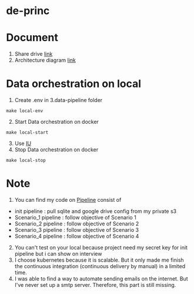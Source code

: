 # de-princ
# Document
1. Share drive [link](https://drive.google.com/drive/folders/1n6n5myH8v6n1ckqdePMRc7jGPPdgf69x?usp=drive_link)
2. Architecture diagram [link](https://app.diagrams.net/#G1UByLyQ7g99ZrXpV32XSAHFqsCakOLm8t#%7B%22pageId%22%3A%22stoSwr8YLAssgLjYIWNs%22%7D)

# Data orchestration on local
1. Create .env in 3.data-pipeline folder
```
make local-env
```
2. Start Data orchestration on docker
```
make local-start
```
3. Use [IU](http://localhost:6789/)
4. Stop Data orchestration on docker
```
make local-stop
```
# Note
1. You can find my code on [Pipeline](http://localhost:6789/pipelines) consist of
- init pipeline : pull sqlite and google drive config from my private s3
- Scenario_1 pipeline : follow objective of Scenario 1
- Scenario_2 pipeline : follow objective of Scenario 2
- Scenario_3 pipeline : follow objective of Scenario 3
- Scenario_4 pipeline : follow objective of Scenario 4
2. You can't test on your local because project need my secret key for init pipeline but i can show on interview
3. I choose kubernetes because it is scalable. But it only made me finish the continuous integration (continuous delivery by manual) in a limited time.
4. I was able to find a way to automate sending emails on the internet. But I've never set up a smtp server. Therefore, this part is still missing.